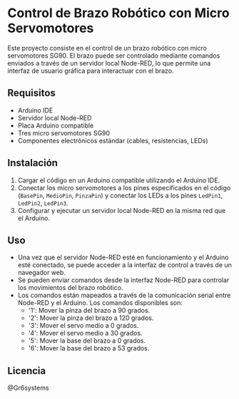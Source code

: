 # Control de Brazo Robótico con Micro Servomotores

Este proyecto consiste en el control de un brazo robótico con micro servomotores SG90. El brazo puede ser controlado mediante comandos enviados a través de un servidor local Node-RED, lo que permite una interfaz de usuario gráfica para interactuar con el brazo.

## Requisitos

- Arduino IDE
- Servidor local Node-RED
- Placa Arduino compatible
- Tres micro servomotores SG90
- Componentes electrónicos estándar (cables, resistencias, LEDs)

## Instalación

1. Cargar el código en un Arduino compatible utilizando el Arduino IDE.
2. Conectar los micro servomotores a los pines especificados en el código (`BasePin`, `MedioPin`, `PinzaPin`) y conectar los LEDs a los pines `LedPin1`, `LedPin2`, `LedPin3`.
3. Configurar y ejecutar un servidor local Node-RED en la misma red que el Arduino.

## Uso

- Una vez que el servidor Node-RED esté en funcionamiento y el Arduino esté conectado, se puede acceder a la interfaz de control a través de un navegador web.
- Se pueden enviar comandos desde la interfaz Node-RED para controlar los movimientos del brazo robótico.
- Los comandos están mapeados a través de la comunicación serial entre Node-RED y el Arduino. Los comandos disponibles son:
  - '1': Mover la pinza del brazo a 90 grados.
  - '2': Mover la pinza del brazo a 120 grados.
  - '3': Mover el servo medio a 0 grados.
  - '4': Mover el servo medio a 30 grados.
  - '5': Mover la base del brazo a 0 grados.
  - '6': Mover la base del brazo a 53 grados.

## Licencia

@Gr6systems
